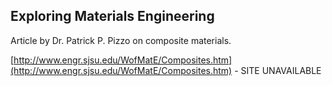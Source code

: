 ## Exploring Materials Engineering
Article by Dr. Patrick P. Pizzo on composite materials.

[http://www.engr.sjsu.edu/WofMatE/Composites.htm](http://www.engr.sjsu.edu/WofMatE/Composites.htm) - SITE UNAVAILABLE